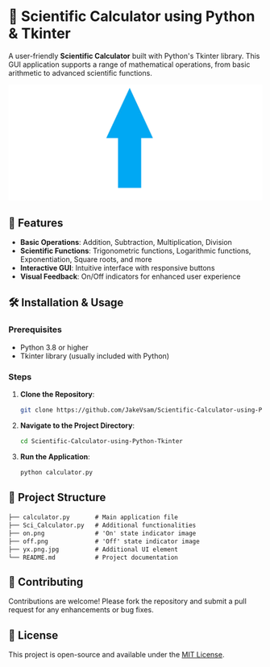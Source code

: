 # 🧮 Scientific Calculator using Python & Tkinter

A user-friendly **Scientific Calculator** built with Python's Tkinter library. This GUI application supports a range of mathematical operations, from basic arithmetic to advanced scientific functions.

![Calculator Screenshot](on.png)

## 🚀 Features

- **Basic Operations**: Addition, Subtraction, Multiplication, Division  
- **Scientific Functions**: Trigonometric functions, Logarithmic functions, Exponentiation, Square roots, and more  
- **Interactive GUI**: Intuitive interface with responsive buttons  
- **Visual Feedback**: On/Off indicators for enhanced user experience  

## 🛠️ Installation & Usage

### Prerequisites

- Python 3.8 or higher  
- Tkinter library (usually included with Python)

### Steps

1. **Clone the Repository**:
   ```bash
   git clone https://github.com/JakeVsam/Scientific-Calculator-using-Python-Tkinter.git
   ```
2. **Navigate to the Project Directory**:
   ```bash
   cd Scientific-Calculator-using-Python-Tkinter
   ```
3. **Run the Application**:
   ```bash
   python calculator.py
   ```

## 📁 Project Structure

```
├── calculator.py       # Main application file
├── Sci_Calculator.py   # Additional functionalities
├── on.png              # 'On' state indicator image
├── off.png             # 'Off' state indicator image
├── yx.png.jpg          # Additional UI element
└── README.md           # Project documentation
```

## 🤝 Contributing

Contributions are welcome! Please fork the repository and submit a pull request for any enhancements or bug fixes.

## 📄 License

This project is open-source and available under the [MIT License](LICENSE).
